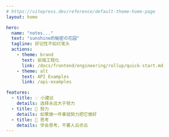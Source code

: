 ```yaml
---
# https://vitepress.dev/reference/default-theme-home-page
layout: home

hero:
  name: "notes..."
  text: "sunshine的秘密の花园"
  tagline: 好记性不如烂笔头
  actions:
    - theme: brand
      text: 前端工程化
      link: /docs/frontend/engineering/rollup/quick-start.md
    - theme: alt
      text: API Examples
      link: /api-examples

features:
  - title: 💡 小建议
    details: 选择永远大于努力
  - title: 🧗 努力
    details: 如果做一件事就努力把它做好
  - title: 🤔 思考
    details: 学会思考，不要人云亦云
---
```


